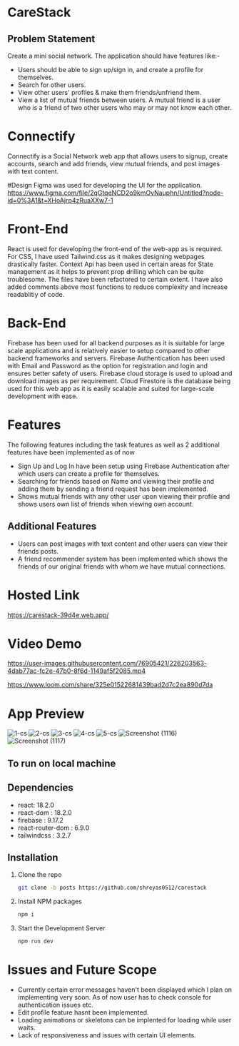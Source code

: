 # CareStack

## Problem Statement
Create a mini social network. The application should have features like:-
* Users should be able to sign up/sign in, and create a profile for themselves.
* Search for other users.
* View other users' profiles & make them friends/unfriend them.
*  View a list of mutual friends between users. A mutual friend is a user who is a friend of two other users who may or may not know each other. 

# Connectify 
Connectify is a Social Network web app that allows users to signup, create accounts, search and add friends, view mutual friends, and post images with text content.

#Design
Figma was used for developing the UI for the application.
https://www.figma.com/file/2qGtqeNCD2o9kmOvNauphn/Untitled?node-id=0%3A1&t=XHoAjrp4zRuaXXw7-1

# Front-End
React is used for developing the front-end of the web-app as is required. For CSS, I have used Tailwind.css as it makes designing webpages drastically faster.
Context Api has been used in certain areas for State management as it helps to prevent prop drilling which can be quite troublesome. The files have been refactored to certain extent. I have also added comments above most functions to reduce complexity and increase readablitiy of code.

# Back-End 
Firebase has been used for all backend purposes as it is suitable for large scale applications and is relatively easier to setup compared to other backend frameworks and servers. Firebase Authentication has been used with Email and Password as the option for registration and login and ensures better safety of users.
Firebase cloud storage is used to upload and download images as per requirement. Cloud Firestore is the database being used for this web app as it is easily scalable and suited for large-scale development with ease.

# Features
The following features including the task features as well as 2 additional features have been implemented as of now
* Sign Up and Log In have been setup using Firebase Authentication after which users can create a profile for themselves.
* Searching for friends based on Name and viewing their profile and adding them by sending a friend request has been implemented.
* Shows mutual friends with any other user upon viewing their profile and shows users own list of friends when viewing own account.

## Additional Features
* Users can post images with text content and other users can view their friends posts.
* A friend recommender system has been implemented which shows the friends of our original friends with whom we have mutual connections.

# Hosted Link
https://carestack-39d4e.web.app/

# Video Demo
https://user-images.githubusercontent.com/76905421/226203563-4dab77ac-fc2e-47b0-8f6d-1149af5f2085.mp4




https://www.loom.com/share/325e01522681439bad2d7c2ea890d7da

# App Preview
![1-cs](https://user-images.githubusercontent.com/76905421/226198015-a0771c7e-8cf4-40df-9607-5d5b8c2c6ced.png)
![2-cs](https://user-images.githubusercontent.com/76905421/226198018-c998f90a-3a4c-479b-aec7-e76fc421f980.png)
![3-cs](https://user-images.githubusercontent.com/76905421/226198023-b683630d-1c4a-4530-8753-b59faa5c2033.png)
![4-cs](https://user-images.githubusercontent.com/76905421/226198027-f462f2dc-6f86-4b77-a501-884c16d10845.png)
![5-cs](https://user-images.githubusercontent.com/76905421/226198030-db6dd4c4-698e-4a40-a190-427a8b9c6532.png)
![Screenshot (1116)](https://user-images.githubusercontent.com/76905421/226199647-be56bc9b-7489-4e70-843e-9c8cf6c96380.png)
![Screenshot (1117)](https://user-images.githubusercontent.com/76905421/226199655-976de073-4c48-49a4-8a1c-8d319cb0c039.png)





<!-- GETTING STARTED -->
## To run on local machine
## Dependencies

* react: 18.2.0
* react-dom : 18.2.0
* firebase : 9.17.2
* react-router-dom : 6.9.0
* tailwindcss : 3.2.7
## Installation

1. Clone the repo
   ```sh
   git clone -b posts https://github.com/shreyas0512/carestack
   ```
2. Install NPM packages
   ```sh
   npm i
   ```
3. Start the Development Server
   ```sh
   npm run dev
   ```
   
# Issues and Future Scope
* Currently certain error messages haven't been displayed which I plan on implementing very soon. As of now user has to check console for authentication issues etc.
* Edit profile feature hasnt been implemented. 
* Loading animations or skeletons can be implented for loading while user waits.
* Lack of responsiveness and issues with certain UI elements.


